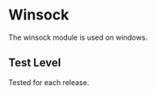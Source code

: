 Winsock
=======

The winsock module is used on windows.

Test Level
----------

Tested for each release.
